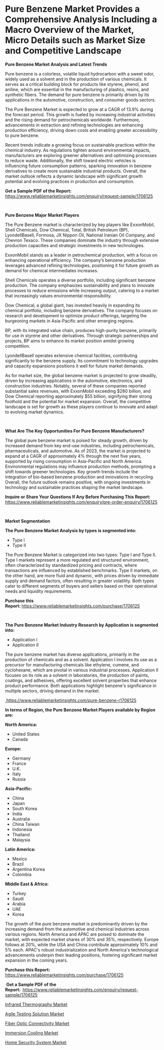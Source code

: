 <p><h1>Pure Benzene Market Provides a Comprehensive Analysis Including a Macro Overview of the Market, Micro Details such as Market Size and Competitive Landscape</h1></p><p><strong>Pure Benzene Market Analysis and Latest Trends</strong></p>
<p><p>Pure benzene is a colorless, volatile liquid hydrocarbon with a sweet odor, widely used as a solvent and in the production of various chemicals. It serves as a critical building block for products like styrene, phenol, and aniline, which are essential in the manufacturing of plastics, resins, and synthetic fibers. The demand for pure benzene is primarily driven by its applications in the automotive, construction, and consumer goods sectors.</p><p>The Pure Benzene Market is expected to grow at a CAGR of 13.9% during the forecast period. This growth is fueled by increasing industrial activities and the rising demand for petrochemicals worldwide. Furthermore, advancements in extraction and refining technologies are enhancing production efficiency, driving down costs and enabling greater accessibility to pure benzene.</p><p>Recent trends indicate a growing focus on sustainable practices within the chemical industry. As regulations tighten around environmental impacts, manufacturers are exploring greener alternatives and optimizing processes to reduce waste. Additionally, the shift toward electric vehicles is influencing future consumption patterns, sparking innovation in benzene derivatives to create more sustainable industrial products. Overall, the market outlook reflects a dynamic landscape with significant growth potential and evolving practices in production and consumption.</p></p>
<p><strong>Get a Sample PDF of the Report:&nbsp;</strong> <a href="https://www.reliablemarketinsights.com/enquiry/request-sample/1706125?utm_campaign=1575&utm_medium=2&utm_source=Github&utm_content=ia&utm_term=21102024&utm_id=pure-benzene">https://www.reliablemarketinsights.com/enquiry/request-sample/1706125</a></p>
<p>&nbsp;</p>
<p><strong>Pure Benzene Major Market Players</strong></p>
<p><p>The Pure Benzene market is characterized by key players like ExxonMobil, Shell Chemicals, Dow Chemical, Total, British Petroleum (BP), LyondellBasell, Formosa, JX Nippon Oil, National Iranian Oil Company, and Chevron Texaco. These companies dominate the industry through extensive production capacities and strategic investments in new technologies.</p><p>ExxonMobil stands as a leader in petrochemical production, with a focus on enhancing operational efficiency. The company’s benzene production leverages advanced refining technologies, positioning it for future growth as demand for chemical intermediates increases.</p><p>Shell Chemicals operates a diverse portfolio, including significant benzene production. The company emphasizes sustainability and plans to innovate processes to reduce emissions while increasing output, catering to a market that increasingly values environmental responsibility.</p><p>Dow Chemical, a global giant, has invested heavily in expanding its chemical portfolio, including benzene derivatives. The company focuses on research and development to optimize product offerings, targeting the burgeoning markets in Asia-Pacific and other emerging regions.</p><p>BP, with its integrated value chain, produces high-purity benzene, primarily for use in styrene and other derivatives. Through strategic partnerships and projects, BP aims to enhance its market position amidst growing competition.</p><p>LyondellBasell operates extensive chemical facilities, contributing significantly to the benzene supply. Its commitment to technology upgrades and capacity expansions positions it well for future market demands.</p><p>As for market size, the global benzene market is projected to grow steadily, driven by increasing applications in the automotive, electronics, and construction industries. Notably, several of these companies reported substantial sales revenues, with ExxonMobil exceeding $280 billion, and Dow Chemical reporting approximately $55 billion, signifying their strong foothold and the potential for market expansion. Overall, the competitive landscape is set for growth as these players continue to innovate and adapt to evolving market dynamics.</p></p>
<p>&nbsp;</p>
<p><strong>What Are The Key Opportunities For Pure Benzene Manufacturers?</strong></p>
<p><p>The global pure benzene market is poised for steady growth, driven by increased demand from key end-use industries, including petrochemicals, pharmaceuticals, and automotive. As of 2023, the market is projected to expand at a CAGR of approximately 4% through the next five years, supported by rising consumption in Asia-Pacific and North America. Environmental regulations may influence production methods, prompting a shift towards greener technologies. Key growth trends include the integration of bio-based benzene production and innovations in recycling. Overall, the future outlook remains positive, with ongoing investments in technology and sustainable practices shaping the market landscape.</p></p>
<p><strong>Inquire or Share Your Questions If Any Before Purchasing This Report:</strong> <a href="https://www.reliablemarketinsights.com/enquiry/pre-order-enquiry/1706125?utm_campaign=1575&utm_medium=2&utm_source=Github&utm_content=ia&utm_term=21102024&utm_id=pure-benzene">https://www.reliablemarketinsights.com/enquiry/pre-order-enquiry/1706125</a></p>
<p>&nbsp;</p>
<p><strong>Market Segmentation</strong></p>
<p><strong>The Pure Benzene Market Analysis by types is segmented into:</strong></p>
<p><ul><li>Type I</li><li>Type II</li></ul></p>
<p><p>The Pure Benzene Market is categorized into two types: Type I and Type II. Type I markets represent a more regulated and structured environment, often characterized by standardized pricing and contracts, where transactions are influenced by established benchmarks. Type II markets, on the other hand, are more fluid and dynamic, with prices driven by immediate supply and demand factors, often resulting in greater volatility. Both types cater to different segments of buyers and sellers based on their operational needs and liquidity requirements.</p></p>
<p><strong>Purchase this Report:&nbsp;</strong><a href="https://www.reliablemarketinsights.com/purchase/1706125?utm_campaign=1575&utm_medium=2&utm_source=Github&utm_content=ia&utm_term=21102024&utm_id=pure-benzene">https://www.reliablemarketinsights.com/purchase/1706125</a></p>
<p>&nbsp;</p>
<p><strong>The Pure Benzene Market Industry Research by Application is segmented into:</strong></p>
<p><ul><li>Application I</li><li>Application II</li></ul></p>
<p><p>The pure benzene market has diverse applications, primarily in the production of chemicals and as a solvent. Application I involves its use as a precursor for manufacturing chemicals like ethylene, cumene, and cyclohexane, which are pivotal in various industrial processes. Application II focuses on its role as a solvent in laboratories, the production of paints, coatings, and adhesives, offering excellent solvent properties that enhance product performance. Both applications highlight benzene's significance in multiple sectors, driving demand in the market.</p></p>
<p><a href="https://www.reliablemarketinsights.com/pure-benzene-r1706125?utm_campaign=1575&utm_medium=2&utm_source=Github&utm_content=ia&utm_term=21102024&utm_id=pure-benzene">&nbsp;https://www.reliablemarketinsights.com/pure-benzene-r1706125</a></p>
<p><strong>In terms of Region, the Pure Benzene Market Players available by Region are:</strong></p>
<p>
    <p> <strong> North America: </strong>
        <ul>
            <li>United States</li>
            <li>Canada</li>
        </ul>
        </p> 
    <p> <strong> Europe: </strong>
        <ul>
            <li>Germany</li>
            <li>France</li>
            <li>U.K.</li>
            <li>Italy</li>
            <li>Russia</li>
        </ul>
        </p> 
    <p> <strong> Asia-Pacific: </strong>
        <ul>
            <li>China</li>
            <li>Japan</li>
            <li>South Korea</li>
            <li>India</li>
            <li>Australia</li>
            <li>China Taiwan</li>
            <li>Indonesia</li>
            <li>Thailand</li>
            <li>Malaysia</li>
        </ul>
        </p> 
    <p> <strong> Latin America: </strong>
        <ul>
            <li>Mexico</li>
            <li>Brazil</li>
            <li>Argentina Korea</li>
            <li>Colombia</li>
        </ul>
        </p> 
    <p> <strong> Middle East & Africa: </strong>
        <ul>
            <li>Turkey</li>
            <li>Saudi</li>
            <li>Arabia</li>
            <li>UAE</li>
            <li>Korea</li>
        </ul>
    </p>
    </p>
<p><p>The growth of the pure benzene market is predominantly driven by the increasing demand from the automotive and chemical industries across various regions. North America and APAC are poised to dominate the market, with expected market shares of 30% and 35%, respectively. Europe follows at 20%, while the USA and China contribute approximately 10% and 5% each. APAC's robust industrialization and North America's technological advancements underpin their leading positions, fostering significant market expansion in the coming years.</p></p>
<p><strong>Purchase this Report: </strong><a href="https://www.reliablemarketinsights.com/purchase/1706125?utm_campaign=1575&utm_medium=2&utm_source=Github&utm_content=ia&utm_term=21102024&utm_id=pure-benzene">https://www.reliablemarketinsights.com/purchase/1706125</a></p>
<p>&nbsp;<strong>Get a Sample PDF of the Report:&nbsp;&nbsp;</strong><a href="https://www.reliablemarketinsights.com/enquiry/request-sample/1706125?utm_campaign=1575&utm_medium=2&utm_source=Github&utm_content=ia&utm_term=21102024&utm_id=pure-benzene">https://www.reliablemarketinsights.com/enquiry/request-sample/1706125</a></p>
<p><strong></strong></p>
<p><p><a href="https://www.linkedin.com/pulse/exploring-infrared-thermography-market-strategic-insights-m4xvf?utm_campaign=1575&utm_medium=2&utm_source=Github&utm_content=ia&utm_term=21102024&utm_id=pure-benzene">Infrared Thermography Market</a></p><p><a href="https://www.linkedin.com/pulse/agile-testing-solution-market-size-growth-trends-statistics-y63pe?utm_campaign=1575&utm_medium=2&utm_source=Github&utm_content=ia&utm_term=21102024&utm_id=pure-benzene">Agile Testing Solution Market</a></p><p><a href="https://www.linkedin.com/pulse/global-fiber-optic-connectivity-market-opportunities-forecast-tjkff?utm_campaign=1575&utm_medium=2&utm_source=Github&utm_content=ia&utm_term=21102024&utm_id=pure-benzene">Fiber Optic Connectivity Market</a></p><p><a href="https://www.linkedin.com/pulse/immersion-cooling-market-global-insights-regional-analysis-eodsf?utm_campaign=1575&utm_medium=2&utm_source=Github&utm_content=ia&utm_term=21102024&utm_id=pure-benzene">Immersion Cooling Market</a></p><p><a href="https://www.linkedin.com/pulse/home-security-system-spectrum-usage-patterns-sector-evolution-codef?utm_campaign=1575&utm_medium=2&utm_source=Github&utm_content=ia&utm_term=21102024&utm_id=pure-benzene">Home Security System Market</a></p></p>